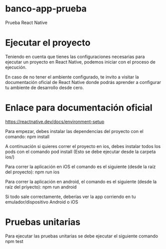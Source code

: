 # banco-app-prueba
Prueba React Native

# Ejecutar el proyecto

Teniendo en cuenta que tienes las configuraciones necesarias para ejecutar un proyecto en React Native, podemos iniciar con el proceso de ejecución.

En caso de no tener el ambiente configurado, te invito a visitar la documentación oficial de React Native donde podrás aprender a configurar tu ambiente de desarrollo desde cero.

# Enlace para documentación oficial 
https://reactnative.dev/docs/environment-setup


Para empezar, debes instalar las dependencias del proyecto con el comando:
npm install

A continuación si quieres correr el proyecto en ios, debes instalar todos los pods con el comando
pod install (Esto se debe ejecutar desde la carpeta ios/)

Para correr la aplicación en iOS el comando es el siguiente (desde la raíz del proyecto):
npm run ios

Para correr la aplicación en android, el comando es el siguiente (desde la raíz del priyecto):
npm run android

Si todo sale correctamente, deberías ver la app corriendo en tu emulador/dispositivo Android o iOS


# Pruebas unitarias
Para ejecutar las pruebas unitarias se debe ejecutar el siguiente comando
npm test